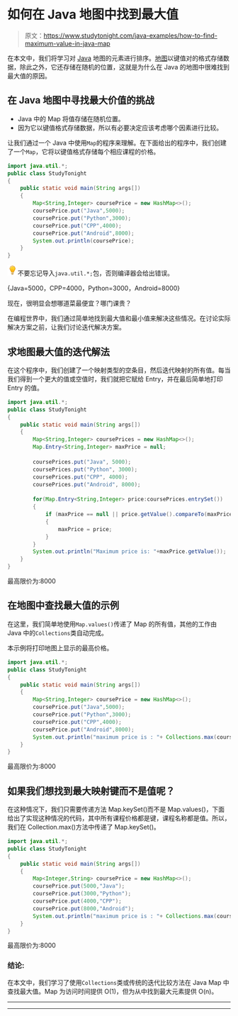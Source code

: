 # 如何在 Java 地图中找到最大值

> 原文：<https://www.studytonight.com/java-examples/how-to-find-maximum-value-in-java-map>

在本文中，我们将学习对 [Java](https://www.studytonight.com/java/overview-of-java.php) 地图的元素进行排序。[地图](https://www.studytonight.com/java/map-interface-in-java.php)以键值对的格式存储数据，除此之外，它还存储在随机的位置，这就是为什么在 Java 的地图中很难找到最大值的原因。

## 在 Java 地图中寻找最大价值的挑战

*   Java 中的 Map 将值存储在随机位置。
*   因为它以键值格式存储数据，所以有必要决定应该考虑哪个因素进行比较。

让我们通过一个 Java 中使用`Map`的程序来理解。在下面给出的程序中，我们创建了一个`Map`，它将以键值格式存储每个相应课程的价格。

```java
import java.util.*;
public class StudyTonight
{
	public static void main(String args[])
	{
		Map<String,Integer> coursePrice = new HashMap<>();
		coursePrice.put("Java",5000);
		coursePrice.put("Python",3000);
		coursePrice.put("CPP",4000);
		coursePrice.put("Android",8000);
		System.out.println(coursePrice);
	}
}
```

![enlightened](img/bcefbc0bebd753ed2a05f55c0b74d9f0.png "enlightened")不要忘记导入`java.util.*;`包，否则编译器会给出错误。

{Java=5000，CPP=4000，Python=3000，Android=8000}

现在，很明显会想哪道菜最便宜？哪门课贵？

在编程世界中，我们通过简单地找到最大值和最小值来解决这些情况。在讨论实际解决方案之前，让我们讨论迭代解决方案。

## 求地图最大值的迭代解法

在这个程序中，我们创建了一个映射类型的空条目，然后迭代映射的所有值。每当我们得到一个更大的值或空值时，我们就把它赋给 Entry，并在最后简单地打印 Entry 的值。

```java
import java.util.*;
public class StudyTonight
{
	public static void main(String args[])
	{
		Map<String,Integer> coursePrices = new HashMap<>();
		Map.Entry<String,Integer> maxPrice = null;

		coursePrices.put("Java", 5000);
		coursePrices.put("Python", 3000);
		coursePrices.put("CPP", 4000);
		coursePrices.put("Android", 8000);

		for(Map.Entry<String,Integer> price:coursePrices.entrySet())
		{
			if (maxPrice == null || price.getValue().compareTo(maxPrice.getValue()) > 0)
			{
				maxPrice = price;
			}
		}
		System.out.println("Maximum price is: "+maxPrice.getValue());
	}
}
```

最高限价为:8000

## 在地图中查找最大值的示例

在这里，我们简单地使用`Map.values()`传递了 Map 的所有值，其他的工作由 Java 中的`Collections`类自动完成。

本示例将打印地图上显示的最高价格。

```java
import java.util.*;
public class StudyTonight
{
    public static void main(String args[])
    {
        Map<String,Integer> coursePrice = new HashMap<>();
        coursePrice.put("Java",5000);
        coursePrice.put("Python",3000);
        coursePrice.put("CPP",4000);
        coursePrice.put("Android",8000);
        System.out.println("maximum price is : "+ Collections.max(coursePrice.values()));
    }
}
```

最高限价为:8000

## 如果我们想找到最大映射键而不是值呢？

在这种情况下，我们只需要传递方法 Map.keySet()而不是 Map.values()，下面给出了实现这种情况的代码，其中所有课程价格都是键，课程名称都是值。所以，我们在 Collection.max()方法中传递了 Map.keySet()。

```java
import java.util.*;
public class StudyTonight
{
	public static void main(String args[])
	{
		Map<Integer,String> coursePrice = new HashMap<>();
		coursePrice.put(5000,"Java");
		coursePrice.put(3000,"Python");
		coursePrice.put(4000,"CPP");
		coursePrice.put(8000,"Android");
		System.out.println("maximum price is : "+ Collections.max(coursePrice.keySet()));
	}
}
```

最高限价为:8000

### 结论:

在本文中，我们学习了使用`Collections`类或传统的迭代比较方法在 Java Map 中查找最大值。Map 为访问时间提供 O(1)，但为从中找到最大元素提供 O(n)。

* * *

* * *